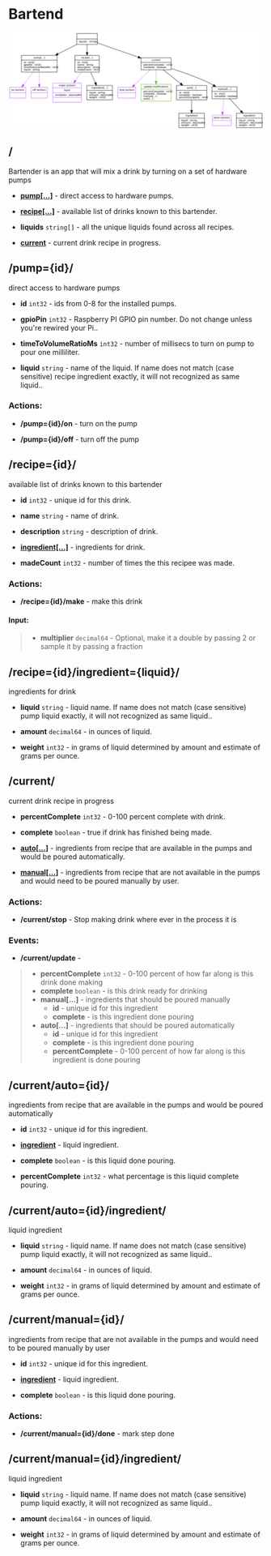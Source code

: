 

# Bartend

![Model](api.svg)

## <a name=""></a>/
Bartender is an app that will mix a drink by turning on a set of hardware pumps


  
* **[pump[…]](#/pump)** - direct access to hardware pumps. 

  
* **[recipe[…]](#/recipe)** - available list of drinks known to this bartender. 

  
* **liquids** `string[]` - all the unique liquids found across all recipes. 

  
* **[current](#/current)** - current drink recipe in progress. 







## <a name="/pump"></a>/pump={id}/
direct access to hardware pumps


  
* **id** `int32` - ids from 0-8 for the installed pumps. 

  
* **gpioPin** `int32` - Raspberry PI GPIO pin number. Do not change unless you&#39;re rewired your Pi.. 

  
* **timeToVolumeRatioMs** `int32` - number of millisecs to turn on pump to pour one milliliter. 

  
* **liquid** `string` - name of the liquid. If name does not match (case sensitive) recipe 
ingredient exactly, it will not recognized as same liquid.. 



### Actions:

* <a name="/pump/on"></a>**/pump={id}/on** - turn on the pump
 
  


  


* <a name="/pump/off"></a>**/pump={id}/off** - turn off the pump
 
  


  







## <a name="/recipe"></a>/recipe={id}/
available list of drinks known to this bartender


  
* **id** `int32` - unique id for this drink. 

  
* **name** `string` - name of drink. 

  
* **description** `string` - description of drink. 

  
* **[ingredient[…]](#/recipe/ingredient)** - ingredients for drink. 

  
* **madeCount** `int32` - number of times the this recipee was made. 



### Actions:

* <a name="/recipe/make"></a>**/recipe={id}/make** - make this drink
 
  
#### Input:
> * **multiplier** `decimal64` - Optional, make it a double by passing 2 or sample it by passing a fraction


  







## <a name="/recipe/ingredient"></a>/recipe={id}/ingredient={liquid}/
ingredients for drink


  
* **liquid** `string` - liquid name. If name does not match (case sensitive) pump 
liquid exactly, it will not recognized as same liquid.. 

  
* **amount** `decimal64` - in ounces of liquid. 

  
* **weight** `int32` - in grams of liquid determined by amount and estimate of grams per ounce. 







## <a name="/current"></a>/current/
current drink recipe in progress


  
* **percentComplete** `int32` - 0-100 percent complete with drink. 

  
* **complete** `boolean` - true if drink has finished being made. 

  
* **[auto[…]](#/current/auto)** - ingredients from recipe that are available in the pumps and would
be poured automatically. 

  
* **[manual[…]](#/current/manual)** - ingredients from recipe that are not available in the pumps and would
need to be poured manually by user. 



### Actions:

* <a name="/current/stop"></a>**/current/stop** - Stop making drink where ever in the process it is
 
  


  





### Events:

* <a name="/current/update"></a>**/current/update** - 

 	
> * **percentComplete** `int32` - 0-100 percent of how far along is this drink done making	
> * **complete** `boolean` - is this drink ready for drinking
> * **manual[…]** - ingredients that should be poured manually
>     * **id** - unique id for this ingredient 
>     * **complete** - is this ingredient done pouring 
> * **auto[…]** - ingredients that should be poured automatically
>     * **id** - unique id for this ingredient 
>     * **complete** - is this ingredient done pouring 
>     * **percentComplete** - 0-100 percent of how far along is this ingredient is done pouring 





## <a name="/current/auto"></a>/current/auto={id}/
ingredients from recipe that are available in the pumps and would
be poured automatically


  
* **id** `int32` - unique id for this ingredient. 

  
* **[ingredient](#/current/auto/ingredient)** - liquid ingredient. 

  
* **complete** `boolean` - is this liquid done pouring. 

  
* **percentComplete** `int32` - what percentage is this liquid complete pouring. 







## <a name="/current/auto/ingredient"></a>/current/auto={id}/ingredient/
liquid ingredient


  
* **liquid** `string` - liquid name. If name does not match (case sensitive) pump 
liquid exactly, it will not recognized as same liquid.. 

  
* **amount** `decimal64` - in ounces of liquid. 

  
* **weight** `int32` - in grams of liquid determined by amount and estimate of grams per ounce. 







## <a name="/current/manual"></a>/current/manual={id}/
ingredients from recipe that are not available in the pumps and would
need to be poured manually by user


  
* **id** `int32` - unique id for this ingredient. 

  
* **[ingredient](#/current/manual/ingredient)** - liquid ingredient. 

  
* **complete** `boolean` - is this liquid done pouring. 



### Actions:

* <a name="/current/manual/done"></a>**/current/manual={id}/done** - mark step done
 
  


  







## <a name="/current/manual/ingredient"></a>/current/manual={id}/ingredient/
liquid ingredient


  
* **liquid** `string` - liquid name. If name does not match (case sensitive) pump 
liquid exactly, it will not recognized as same liquid.. 

  
* **amount** `decimal64` - in ounces of liquid. 

  
* **weight** `int32` - in grams of liquid determined by amount and estimate of grams per ounce. 







